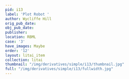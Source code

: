 ```yaml
---
pid: i13
label: 'Plot Robot '
author: Wycliffe Hill
orig_pub_date:
obj_pub_date:
publisher:
location: RBML
case: '3'
have_images: Maybe
order: '12'
layout: litai_item
collection: litai
thumbnail: "/img/derivatives/simple/i13/thumbnail.jpg"
full: "/img/derivatives/simple/i13/fullwidth.jpg"
---
```

